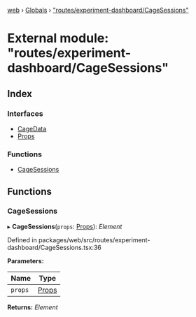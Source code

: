 [web](../README.md) › [Globals](../globals.md) › ["routes/experiment-dashboard/CageSessions"](_routes_experiment_dashboard_cagesessions_.md)

# External module: "routes/experiment-dashboard/CageSessions"

## Index

### Interfaces

* [CageData](../interfaces/_routes_experiment_dashboard_cagesessions_.cagedata.md)
* [Props](../interfaces/_routes_experiment_dashboard_cagesessions_.props.md)

### Functions

* [CageSessions](_routes_experiment_dashboard_cagesessions_.md#cagesessions)

## Functions

###  CageSessions

▸ **CageSessions**(`props`: [Props](../interfaces/_routes_experiment_dashboard_cagesessiontable_.props.md)): *Element*

Defined in packages/web/src/routes/experiment-dashboard/CageSessions.tsx:36

**Parameters:**

Name | Type |
------ | ------ |
`props` | [Props](../interfaces/_routes_experiment_dashboard_cagesessiontable_.props.md) |

**Returns:** *Element*

